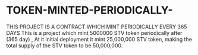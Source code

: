 # TOKEN-MINTED-PERIODICALLY-
THIS PROJECT IS A CONTRACT WHICH MINT PERIODICALLY EVERY 365 DAYS
This is a project  which mint 5000000 STV token periodically after  (365 day) , At it initial deployment it mint 25,000,000 STV token, making the total supply of the STV token to be 50,000,000.
